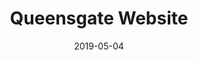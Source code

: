 ---
path: "/work/queensgate-website"
date: "2019-05-04"
title: "Queensgate Website"
projectSummary: Outdated website rebrand and refresh
skillsInvolved: 
  - Research
  - Analysis
  - Design
  - Prototyping
row1title: The Challenge
row1content: >
  Create an online shop window representing the new brand, the retailers and its demographic. With popularity increasing for Google My Business, the website has to provide an interesting and engaging offering, to encourage and entice users to visit, explore and re-visit the website.
row2title: Research
row2content: >
  With an existing website in place, we were able to look at Analytics, highlighting:

  * Bounce rate of 55.2%
  

  * Average session time of 1.11 minutes


  * Session duration was 1-10 seconds


  * Top visited pages were shops, jobs, opening hours, mall guide, parking


  * Top exited pages were opening hours, shops, gift card, parking, jobs


  * Typical flow through the website was homepage – shops – your visit – jobs


  * The demographic was interested in TV, 30-minute chef, news, shopping, family and food


  Problems uncovered:

  * Lack of time spent on the website


  * Top visited pages were also the top exited page indicating users were visiting with one purpose in mind


  * Lack on content on the website encouraging people to explore and stay on it

row3title: Analysis
row3content: >
  A customer journey map was conducted to reveal which sections users were happy with and pain points. We found overall, customers were happy with Google My Business information on retailers, but wanted quick links to relevant pages and felt content was limited and underwhelming.
row4title: Design
row4content: >
  Where the information architecture, user flow and navigation are defined. Based on research, analysis and branding we recommended that: 

  * Incorporated a blog covering demographic interests such as Discover section on tv, news and books, Explore section on food, chefs and recipes and Uncover section on family and shopping, utilising the brands tone of voice. This should lead to increase session duration and repeat visits 


  * Relevant content on all pages linking through to other pages of interest, which should increase page views 


  A site map was created with an important emphasis on:


  * Simple and relevant global navigation


  * Homepage links to the top visited pages from the existing website

row5title: Prototyping
row5content: >
  After sketching out screen states, we converted them into Sketch and tested with the user. Each screen state was designed due to the complexity and size of the website. 
row6title: End Product
row6content: >
  A brand optimised design, incorporating the brand’s tone of voice and positioning. A responsive design, encouraging flow through the website with relevant page links, a dedicated blog section and a food and drink page to entice the foodie demographic. 
  
  Results: 
  
  * Session duration increased to 1.15 minutes


  * Decreased bounce rate to 44.5%


  * More pages visited before leaving the site, with a flow of homepage – stores – food and drink - Explore


row1image: ../media/queensgate-homepage.jpg
row2image: ../media/queensgate-blog.png
row3image: ../media/queensgate-explore.png
row4image: ../media/queensgate-homepage.png
row5image: ../media/queensgate-wireframes.png
row6image: ../media/queensgate-homepage.jpg
---